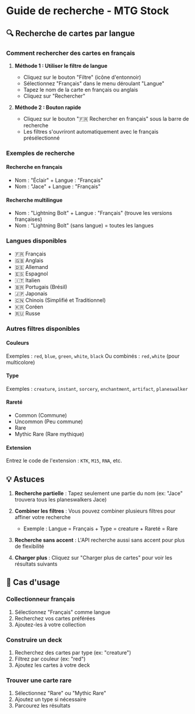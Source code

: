 # Guide de recherche - MTG Stock

## 🔍 Recherche de cartes par langue

### Comment rechercher des cartes en français

1. **Méthode 1 : Utiliser le filtre de langue**

   - Cliquez sur le bouton "Filtre" (icône d'entonnoir)
   - Sélectionnez "Français" dans le menu déroulant "Langue"
   - Tapez le nom de la carte en français ou anglais
   - Cliquez sur "Rechercher"

2. **Méthode 2 : Bouton rapide**
   - Cliquez sur le bouton "🇫🇷 Rechercher en français" sous la barre de recherche
   - Les filtres s'ouvriront automatiquement avec le français présélectionné

### Exemples de recherche

#### Recherche en français

- Nom : "Éclair" + Langue : "Français"
- Nom : "Jace" + Langue : "Français"

#### Recherche multilingue

- Nom : "Lightning Bolt" + Langue : "Français" (trouve les versions françaises)
- Nom : "Lightning Bolt" (sans langue) = toutes les langues

### Langues disponibles

- 🇫🇷 Français
- 🇬🇧 Anglais
- 🇩🇪 Allemand
- 🇪🇸 Espagnol
- 🇮🇹 Italien
- 🇧🇷 Portugais (Brésil)
- 🇯🇵 Japonais
- 🇨🇳 Chinois (Simplifié et Traditionnel)
- 🇰🇷 Coréen
- 🇷🇺 Russe

### Autres filtres disponibles

#### Couleurs

Exemples : `red`, `blue`, `green`, `white`, `black`
Ou combinés : `red,white` (pour multicolore)

#### Type

Exemples : `creature`, `instant`, `sorcery`, `enchantment`, `artifact`, `planeswalker`

#### Rareté

- Common (Commune)
- Uncommon (Peu commune)
- Rare
- Mythic Rare (Rare mythique)

#### Extension

Entrez le code de l'extension : `KTK`, `M15`, `RNA`, etc.

## 💡 Astuces

1. **Recherche partielle** : Tapez seulement une partie du nom (ex: "Jace" trouvera tous les planeswalkers Jace)

2. **Combiner les filtres** : Vous pouvez combiner plusieurs filtres pour affiner votre recherche

   - Exemple : Langue = Français + Type = creature + Rareté = Rare

3. **Recherche sans accent** : L'API recherche aussi sans accent pour plus de flexibilité

4. **Charger plus** : Cliquez sur "Charger plus de cartes" pour voir les résultats suivants

## 🎯 Cas d'usage

### Collectionneur français

1. Sélectionnez "Français" comme langue
2. Recherchez vos cartes préférées
3. Ajoutez-les à votre collection

### Construire un deck

1. Recherchez des cartes par type (ex: "creature")
2. Filtrez par couleur (ex: "red")
3. Ajoutez les cartes à votre deck

### Trouver une carte rare

1. Sélectionnez "Rare" ou "Mythic Rare"
2. Ajoutez un type si nécessaire
3. Parcourez les résultats
